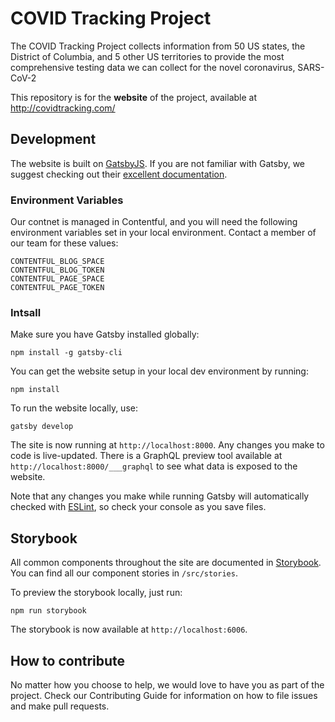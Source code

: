 # COVID Tracking Project

The COVID Tracking Project collects information from 50 US states, the District of Columbia, and 5 other US territories to provide the most comprehensive testing data we can collect for the novel coronavirus, SARS-CoV-2

This repository is for the **website** of the project, available at http://covidtracking.com/

## Development

The website is built on [GatsbyJS](https://www.gatsbyjs.org/). If you are not familiar with Gatsby, we suggest checking out their [excellent documentation](hhttps://www.gatsbyjs.org/docs).

### Environment Variables

Our contnet is managed in Contentful, and you will need the following environment variables set in your local environment. Contact a member of our team for these values:

```
CONTENTFUL_BLOG_SPACE
CONTENTFUL_BLOG_TOKEN
CONTENTFUL_PAGE_SPACE
CONTENTFUL_PAGE_TOKEN
```

### Intsall

Make sure you have Gatsby installed globally:

```shell
npm install -g gatsby-cli
```

You can get the website setup in your local dev environment by running:

```shell
npm install
```

To run the website locally, use:

```shell
gatsby develop
```

The site is now running at `http://localhost:8000`. Any changes you make to code is live-updated. There is a GraphQL preview tool available at `http://localhost:8000/___graphql` to see what data is exposed to the website.

Note that any changes you make while running Gatsby will automatically checked with [ESLint](https://eslint.org/), so check your console as you save files.

## Storybook

All common components throughout the site are documented in [Storybook](https://storybook.js.org/). You can find all our component stories in `/src/stories`.

To preview the storybook locally, just run:

```shell
npm run storybook
```

The storybook is now available at `http://localhost:6006`.

## How to contribute

No matter how you choose to help, we would love to have you as part of the project. Check our Contributing Guide for information on how to file issues and make pull requests.
